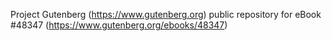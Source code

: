 Project Gutenberg (https://www.gutenberg.org) public repository for eBook #48347 (https://www.gutenberg.org/ebooks/48347)
